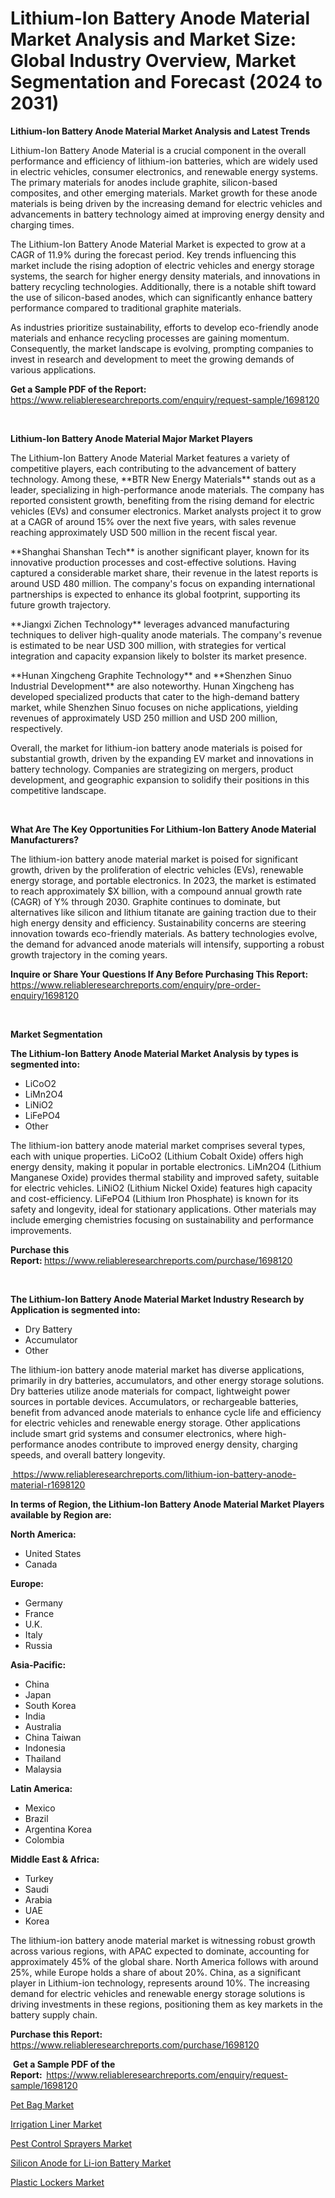 <p><h1>Lithium-Ion Battery Anode Material Market Analysis and Market Size: Global Industry Overview, Market Segmentation and Forecast (2024 to 2031)</h1></p><p><strong>Lithium-Ion Battery Anode Material Market Analysis and Latest Trends</strong></p>
<p><p>Lithium-Ion Battery Anode Material is a crucial component in the overall performance and efficiency of lithium-ion batteries, which are widely used in electric vehicles, consumer electronics, and renewable energy systems. The primary materials for anodes include graphite, silicon-based composites, and other emerging materials. Market growth for these anode materials is being driven by the increasing demand for electric vehicles and advancements in battery technology aimed at improving energy density and charging times.</p><p>The Lithium-Ion Battery Anode Material Market is expected to grow at a CAGR of 11.9% during the forecast period. Key trends influencing this market include the rising adoption of electric vehicles and energy storage systems, the search for higher energy density materials, and innovations in battery recycling technologies. Additionally, there is a notable shift toward the use of silicon-based anodes, which can significantly enhance battery performance compared to traditional graphite materials.</p><p>As industries prioritize sustainability, efforts to develop eco-friendly anode materials and enhance recycling processes are gaining momentum. Consequently, the market landscape is evolving, prompting companies to invest in research and development to meet the growing demands of various applications.</p></p>
<p><strong>Get a Sample PDF of the Report:&nbsp;</strong> <a href="https://www.reliableresearchreports.com/enquiry/request-sample/1698120?utm_campaign=13&utm_medium=2&utm_source=Github&utm_content=ia&utm_term=12122024&utm_id=lithium-ion-battery-anode-material">https://www.reliableresearchreports.com/enquiry/request-sample/1698120</a></p>
<p>&nbsp;</p>
<p><strong>Lithium-Ion Battery Anode Material Major Market Players</strong></p>
<p><p>The Lithium-Ion Battery Anode Material Market features a variety of competitive players, each contributing to the advancement of battery technology. Among these, **BTR New Energy Materials** stands out as a leader, specializing in high-performance anode materials. The company has reported consistent growth, benefiting from the rising demand for electric vehicles (EVs) and consumer electronics. Market analysts project it to grow at a CAGR of around 15% over the next five years, with sales revenue reaching approximately USD 500 million in the recent fiscal year.</p><p>**Shanghai Shanshan Tech** is another significant player, known for its innovative production processes and cost-effective solutions. Having captured a considerable market share, their revenue in the latest reports is around USD 480 million. The company's focus on expanding international partnerships is expected to enhance its global footprint, supporting its future growth trajectory.</p><p>**Jiangxi Zichen Technology** leverages advanced manufacturing techniques to deliver high-quality anode materials. The company's revenue is estimated to be near USD 300 million, with strategies for vertical integration and capacity expansion likely to bolster its market presence.</p><p>**Hunan Xingcheng Graphite Technology** and **Shenzhen Sinuo Industrial Development** are also noteworthy. Hunan Xingcheng has developed specialized products that cater to the high-demand battery market, while Shenzhen Sinuo focuses on niche applications, yielding revenues of approximately USD 250 million and USD 200 million, respectively.</p><p>Overall, the market for lithium-ion battery anode materials is poised for substantial growth, driven by the expanding EV market and innovations in battery technology. Companies are strategizing on mergers, product development, and geographic expansion to solidify their positions in this competitive landscape.</p></p>
<p>&nbsp;</p>
<p><strong>What Are The Key Opportunities For Lithium-Ion Battery Anode Material Manufacturers?</strong></p>
<p><p>The lithium-ion battery anode material market is poised for significant growth, driven by the proliferation of electric vehicles (EVs), renewable energy storage, and portable electronics. In 2023, the market is estimated to reach approximately $X billion, with a compound annual growth rate (CAGR) of Y% through 2030. Graphite continues to dominate, but alternatives like silicon and lithium titanate are gaining traction due to their high energy density and efficiency. Sustainability concerns are steering innovation towards eco-friendly materials. As battery technologies evolve, the demand for advanced anode materials will intensify, supporting a robust growth trajectory in the coming years.</p></p>
<p><strong>Inquire or Share Your Questions If Any Before Purchasing This Report:</strong> <a href="https://www.reliableresearchreports.com/enquiry/pre-order-enquiry/1698120?utm_campaign=13&utm_medium=2&utm_source=Github&utm_content=ia&utm_term=12122024&utm_id=lithium-ion-battery-anode-material">https://www.reliableresearchreports.com/enquiry/pre-order-enquiry/1698120</a></p>
<p>&nbsp;</p>
<p><strong>Market Segmentation</strong></p>
<p><strong>The Lithium-Ion Battery Anode Material Market Analysis by types is segmented into:</strong></p>
<p><ul><li>LiCoO2</li><li>LiMn2O4</li><li>LiNiO2</li><li>LiFePO4</li><li>Other</li></ul></p>
<p><p>The lithium-ion battery anode material market comprises several types, each with unique properties. LiCoO2 (Lithium Cobalt Oxide) offers high energy density, making it popular in portable electronics. LiMn2O4 (Lithium Manganese Oxide) provides thermal stability and improved safety, suitable for electric vehicles. LiNiO2 (Lithium Nickel Oxide) features high capacity and cost-efficiency. LiFePO4 (Lithium Iron Phosphate) is known for its safety and longevity, ideal for stationary applications. Other materials may include emerging chemistries focusing on sustainability and performance improvements.</p></p>
<p><strong>Purchase this Report:&nbsp;</strong><a href="https://www.reliableresearchreports.com/purchase/1698120?utm_campaign=13&utm_medium=2&utm_source=Github&utm_content=ia&utm_term=12122024&utm_id=lithium-ion-battery-anode-material">https://www.reliableresearchreports.com/purchase/1698120</a></p>
<p>&nbsp;</p>
<p><strong>The Lithium-Ion Battery Anode Material Market Industry Research by Application is segmented into:</strong></p>
<p><ul><li>Dry Battery</li><li>Accumulator</li><li>Other</li></ul></p>
<p><p>The lithium-ion battery anode material market has diverse applications, primarily in dry batteries, accumulators, and other energy storage solutions. Dry batteries utilize anode materials for compact, lightweight power sources in portable devices. Accumulators, or rechargeable batteries, benefit from advanced anode materials to enhance cycle life and efficiency for electric vehicles and renewable energy storage. Other applications include smart grid systems and consumer electronics, where high-performance anodes contribute to improved energy density, charging speeds, and overall battery longevity.</p></p>
<p><a href="https://www.reliableresearchreports.com/lithium-ion-battery-anode-material-r1698120?utm_campaign=13&utm_medium=2&utm_source=Github&utm_content=ia&utm_term=12122024&utm_id=lithium-ion-battery-anode-material">&nbsp;https://www.reliableresearchreports.com/lithium-ion-battery-anode-material-r1698120</a></p>
<p><strong>In terms of Region, the Lithium-Ion Battery Anode Material Market Players available by Region are:</strong></p>
<p>
    <p> <strong> North America: </strong>
        <ul>
            <li>United States</li>
            <li>Canada</li>
        </ul>
        </p> 
    <p> <strong> Europe: </strong>
        <ul>
            <li>Germany</li>
            <li>France</li>
            <li>U.K.</li>
            <li>Italy</li>
            <li>Russia</li>
        </ul>
        </p> 
    <p> <strong> Asia-Pacific: </strong>
        <ul>
            <li>China</li>
            <li>Japan</li>
            <li>South Korea</li>
            <li>India</li>
            <li>Australia</li>
            <li>China Taiwan</li>
            <li>Indonesia</li>
            <li>Thailand</li>
            <li>Malaysia</li>
        </ul>
        </p> 
    <p> <strong> Latin America: </strong>
        <ul>
            <li>Mexico</li>
            <li>Brazil</li>
            <li>Argentina Korea</li>
            <li>Colombia</li>
        </ul>
        </p> 
    <p> <strong> Middle East & Africa: </strong>
        <ul>
            <li>Turkey</li>
            <li>Saudi</li>
            <li>Arabia</li>
            <li>UAE</li>
            <li>Korea</li>
        </ul>
    </p>
    </p>
<p><p>The lithium-ion battery anode material market is witnessing robust growth across various regions, with APAC expected to dominate, accounting for approximately 45% of the global share. North America follows with around 25%, while Europe holds a share of about 20%. China, as a significant player in Lithium-ion technology, represents around 10%. The increasing demand for electric vehicles and renewable energy storage solutions is driving investments in these regions, positioning them as key markets in the battery supply chain.</p></p>
<p><strong>Purchase this Report: </strong><a href="https://www.reliableresearchreports.com/purchase/1698120?utm_campaign=13&utm_medium=2&utm_source=Github&utm_content=ia&utm_term=12122024&utm_id=lithium-ion-battery-anode-material">https://www.reliableresearchreports.com/purchase/1698120</a></p>
<p>&nbsp;<strong>Get a Sample PDF of the Report:&nbsp;&nbsp;</strong><a href="https://www.reliableresearchreports.com/enquiry/request-sample/1698120?utm_campaign=13&utm_medium=2&utm_source=Github&utm_content=ia&utm_term=12122024&utm_id=lithium-ion-battery-anode-material">https://www.reliableresearchreports.com/enquiry/request-sample/1698120</a></p>
<p><strong></strong></p>
<p><p><a href="https://www.linkedin.com/pulse/evalua-mark-research-ptwwe?utm_campaign=13&utm_medium=2&utm_source=Github&utm_content=ia&utm_term=12122024&utm_id=lithium-ion-battery-anode-material">Pet Bag Market</a></p><p><a href="https://github.com/MarciaRunte/Market-Research-Report-List-1/blob/main/irrigation-liner-market.md?utm_campaign=13&utm_medium=2&utm_source=Github&utm_content=ia&utm_term=12122024&utm_id=lithium-ion-battery-anode-material">Irrigation Liner Market</a></p><p><a href="https://www.linkedin.com/pulse/market-insights-pest-control-sprayers-106-cagr-from-2024-lfezf?utm_campaign=13&utm_medium=2&utm_source=Github&utm_content=ia&utm_term=12122024&utm_id=lithium-ion-battery-anode-material">Pest Control Sprayers Market</a></p><p><a href="https://github.com/MariaWashington76/Market-Research-Report-List-1/blob/main/silicon-anode-for-li-ion-battery-market.md?utm_campaign=13&utm_medium=2&utm_source=Github&utm_content=ia&utm_term=12122024&utm_id=lithium-ion-battery-anode-material">Silicon Anode for Li-ion Battery Market</a></p><p><a href="https://www.linkedin.com/pulse/p-madamarket-ukxvf?utm_campaign=13&utm_medium=2&utm_source=Github&utm_content=ia&utm_term=12122024&utm_id=lithium-ion-battery-anode-material">Plastic Lockers Market</a></p></p>
